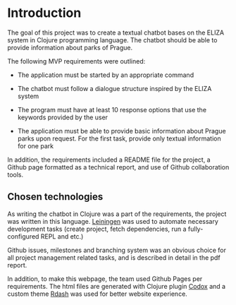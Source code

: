 # Introduction

The goal of this project was to create a textual chatbot bases on the ELIZA system in Clojure programming language. The chatbot should be able to provide information about parks of Prague.

The following MVP requirements were outlined:

* The application must be started by an appropriate command

* The chatbot must follow a dialogue structure inspired by the ELIZA system

* The program must have at least 10 response options that use the keywords provided by the
user

* The application must be able to provide basic information about Prague parks upon request. For the first task, provide only
textual information for one park

In addition, the requirements included a README file for the project, a Github page formatted as a technical report, and use of Github collaboration tools.

## Chosen technologies
As writing the chatbot in Clojure was a part of the requirements, the project was written in this language. [Leiningen](https://leiningen.org/) was used to automate necessary development tasks (create project, fetch dependencies, run a fully-configured REPL and etc.)

Github issues, milestones and branching system was an obvious choice for all project management related tasks, and is described in detail in the pdf report.

In addition, to make this webpage, the team used Github Pages per requirements. The html files are generated with Clojure plugin [Codox](https://github.com/weavejester/codox) and a custom theme [Rdash](https://github.com/xsc/codox-theme-rdash) was used for better website experience.
